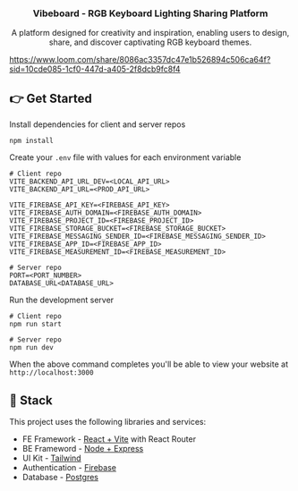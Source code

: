   <h3 align="center">Vibeboard - RGB Keyboard Lighting Sharing Platform</h3>

   <div align="center">
     A platform designed for creativity and inspiration, enabling users to design, share, and discover captivating RGB keyboard themes.
    </div>



https://www.loom.com/share/8086ac3357dc47e1b526894c506ca64f?sid=10cde085-1cf0-447d-a405-2f8dcb9fc8f4

## 👉 Get Started

Install dependencies for client and server repos

```
npm install
```

Create your `.env` file with values for each environment variable

```
# Client repo
VITE_BACKEND_API_URL_DEV=<LOCAL_API_URL>
VITE_BACKEND_API_URL=<PROD_API_URL>

VITE_FIREBASE_API_KEY=<FIREBASE_API_KEY>
VITE_FIREBASE_AUTH_DOMAIN=<FIREBASE_AUTH_DOMAIN>
VITE_FIREBASE_PROJECT_ID=<FIREBASE_PROJECT_ID>
VITE_FIREBASE_STORAGE_BUCKET=<FIREBASE_STORAGE_BUCKET>
VITE_FIREBASE_MESSAGING_SENDER_ID=<FIREBASE_MESSAGING_SENDER_ID>
VITE_FIREBASE_APP_ID=<FIREBASE_APP_ID>
VITE_FIREBASE_MEASUREMENT_ID=<FIREBASE_MEASUREMENT_ID>

# Server repo
PORT=<PORT_NUMBER>
DATABASE_URL<DATABASE_URL>
```

Run the development server

```
# Client repo
npm run start

# Server repo
npm run dev
```

When the above command completes you'll be able to view your website at `http://localhost:3000`

## 🥞 Stack

This project uses the following libraries and services:

- FE Framework - [React + Vite](https://vitejs.dev/) with React Router
- BE Frameword - [Node + Express](https://expressjs.com/)
- UI Kit - [Tailwind](https://tailwindcss.com)
- Authentication - [Firebase](https://firebase.google.com/docs/auth)
- Database - [Postgres](https://www.postgresql.org/)

